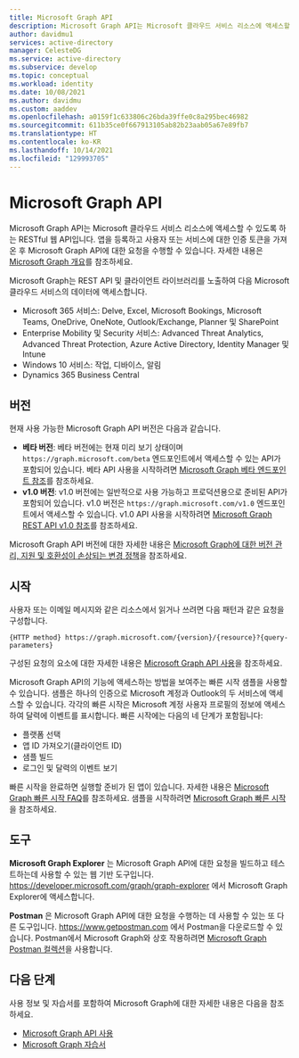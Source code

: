 ```yaml
---
title: Microsoft Graph API
description: Microsoft Graph API는 Microsoft 클라우드 서비스 리소스에 액세스할 수 있도록 하는 RESTful 웹 API입니다.
author: davidmu1
services: active-directory
manager: CelesteDG
ms.service: active-directory
ms.subservice: develop
ms.topic: conceptual
ms.workload: identity
ms.date: 10/08/2021
ms.author: davidmu
ms.custom: aaddev
ms.openlocfilehash: a0159f1c633806c26bda39ffe0c8a295bec46982
ms.sourcegitcommit: 611b35ce0f667913105ab82b23aab05a67e89fb7
ms.translationtype: HT
ms.contentlocale: ko-KR
ms.lasthandoff: 10/14/2021
ms.locfileid: "129993705"
---
```

# <a name="microsoft-graph-api"></a>Microsoft Graph API

Microsoft Graph API는 Microsoft 클라우드 서비스 리소스에 액세스할 수 있도록 하는 RESTful 웹 API입니다. 앱을 등록하고 사용자 또는 서비스에 대한 인증 토큰을 가져온 후 Microsoft Graph API에 대한 요청을 수행할 수 있습니다. 자세한 내용은 [Microsoft Graph 개요](/graph/overview)를 참조하세요.

Microsoft Graph는 REST API 및 클라이언트 라이브러리를 노출하여 다음 Microsoft 클라우드 서비스의 데이터에 액세스합니다.

- Microsoft 365 서비스: Delve, Excel, Microsoft Bookings, Microsoft Teams, OneDrive, OneNote, Outlook/Exchange, Planner 및 SharePoint
- Enterprise Mobility 및 Security 서비스: Advanced Threat Analytics, Advanced Threat Protection, Azure Active Directory, Identity Manager 및 Intune
- Windows 10 서비스: 작업, 디바이스, 알림
- Dynamics 365 Business Central

## <a name="versions"></a>버전

현재 사용 가능한 Microsoft Graph API 버전은 다음과 같습니다.

- **베타 버전**: 베타 버전에는 현재 미리 보기 상태이며 `https://graph.microsoft.com/beta` 엔드포인트에서 액세스할 수 있는 API가 포함되어 있습니다. 베타 API 사용을 시작하려면 [Microsoft Graph 베타 엔드포인트 참조](/graph/api/overview?view=graph-rest-beta&preserve-view=true)를 참조하세요.
- **v1.0 버전**: v1.0 버전에는 일반적으로 사용 가능하고 프로덕션용으로 준비된 API가 포함되어 있습니다. v1.0 버전은 `https://graph.microsoft.com/v1.0` 엔드포인트에서 액세스할 수 있습니다. v1.0 API 사용을 시작하려면 [Microsoft Graph REST API v1.0 참조](/graph/api/overview?view=graph-rest-1.0&preserve-view=true)를 참조하세요.

Microsoft Graph API 버전에 대한 자세한 내용은 [Microsoft Graph에 대한 버전 관리, 지원 및 호환성이 손상되는 변경 정책](/graph/versioning-and-support)을 참조하세요.


## <a name="get-started"></a>시작

사용자 또는 이메일 메시지와 같은 리소스에서 읽거나 쓰려면 다음 패턴과 같은 요청을 구성합니다.

`{HTTP method} https://graph.microsoft.com/{version}/{resource}?{query-parameters}`

구성된 요청의 요소에 대한 자세한 내용은 [Microsoft Graph API 사용](/graph/use-the-api)을 참조하세요.

Microsoft Graph API의 기능에 액세스하는 방법을 보여주는 빠른 시작 샘플을 사용할 수 있습니다. 샘플은 하나의 인증으로 Microsoft 계정과 Outlook의 두 서비스에 액세스할 수 있습니다. 각각의 빠른 시작은 Microsoft 계정 사용자 프로필의 정보에 액세스하여 달력에 이벤트를 표시합니다.
빠른 시작에는 다음의 네 단계가 포함됩니다:

- 플랫폼 선택
- 앱 ID 가져오기(클라이언트 ID)
- 샘플 빌드
- 로그인 및 달력의 이벤트 보기

빠른 시작을 완료하면 실행할 준비가 된 앱이 있습니다. 자세한 내용은 [Microsoft Graph 빠른 시작 FAQ](/graph/quick-start-faq)를 참조하세요. 샘플을 시작하려면 [Microsoft Graph 빠른 시작](https://developer.microsoft.com/graph/quick-start)을 참조하세요.

## <a name="tools"></a>도구

**Microsoft Graph Explorer** 는 Microsoft Graph API에 대한 요청을 빌드하고 테스트하는데 사용할 수 있는 웹 기반 도구입니다. https://developer.microsoft.com/graph/graph-explorer 에서 Microsoft Graph Explorer에 액세스합니다.

**Postman** 은 Microsoft Graph API에 대한 요청을 수행하는 데 사용할 수 있는 또 다른 도구입니다. https://www.getpostman.com 에서 Postman을 다운로드할 수 있습니다. Postman에서 Microsoft Graph와 상호 작용하려면 [Microsoft Graph Postman 컬렉션](/graph/use-postman)을 사용합니다.

## <a name="next-steps"></a>다음 단계

사용 정보 및 자습서를 포함하여 Microsoft Graph에 대한 자세한 내용은 다음을 참조하세요.

- [Microsoft Graph API 사용](/graph/use-the-api)
- [Microsoft Graph 자습서](/graph/tutorials)

